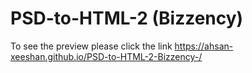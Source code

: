 # PSD-to-HTML-2 (Bizzency)
To see the preview please click the link https://ahsan-xeeshan.github.io/PSD-to-HTML-2-Bizzency-/

